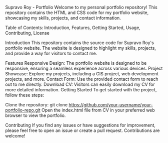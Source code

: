 Supravo Roy - Portfolio
Welcome to my personal portfolio repository! This repository contains the HTML and CSS code for my portfolio website, showcasing my skills, projects, and contact information.

Table of Contents:
Introduction,
Features,
Getting Started,
Usage,
Contributing,
License


Introduction
This repository contains the source code for Supravo Roy's portfolio website. The website is designed to highlight my skills, projects, and provide a way for visitors to contact me.

Features
Responsive Design: The portfolio website is designed to be responsive, ensuring a seamless experience across various devices.
Project Showcase: Explore my projects, including a GIS project, web development projects, and more.
Contact Form: Use the provided contact form to reach out to me directly.
Download CV: Visitors can easily download my CV for more detailed information.
Getting Started
To get started with the project, follow these steps:

Clone the repository: git clone https://github.com/your-username/your-portfolio-repo.git
Open the index.html file from CV in your preferred web browser to view the portfolio.

Contributing
If you find any issues or have suggestions for improvement, please feel free to open an issue or create a pull request. Contributions are welcome!
